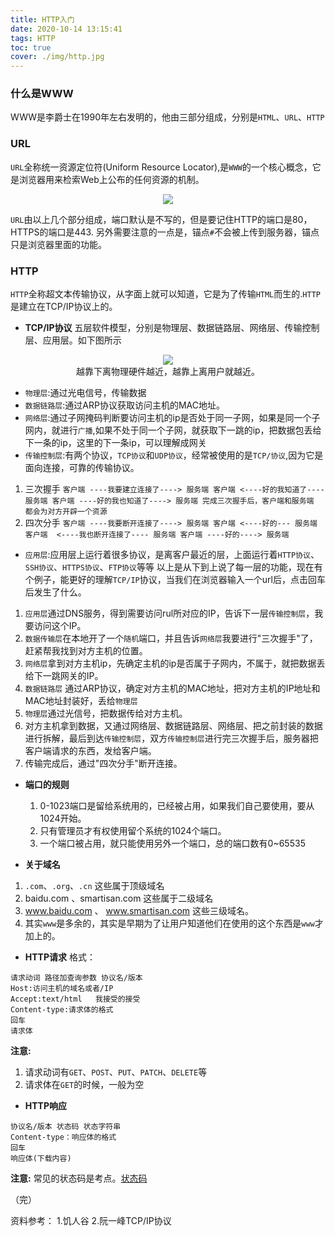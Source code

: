```yaml
---
title: HTTP入门
date: 2020-10-14 13:15:41
tags: HTTP
toc: true
cover: ./img/http.jpg
---
```


### __什么是WWW__
WWW是李爵士在1990年左右发明的，他由三部分组成，分别是`HTML`、`URL`、`HTTP`
### __URL__
`URL`全称统一资源定位符(Uniform Resource Locator),是`WWW`的一个核心概念，它是浏览器用来检索Web上公布的任何资源的机制。
<!--more-->
<div align="center"><img src="./img/url.jpg"></div>

`URL`由以上几个部分组成，端口默认是不写的，但是要记住HTTP的端口是80，HTTPS的端口是443.
另外需要注意的一点是，锚点`#`不会被上传到服务器，锚点只是浏览器里面的功能。

### __HTTP__
`HTTP`全称超文本传输协议，从字面上就可以知道，它是为了传输`HTML`而生的.`HTTP`是建立在TCP/IP协议上的。
* __TCP/IP协议__
	五层软件模型，分别是物理层、数据链路层、网络层、传输控制层、应用层。如下图所示

<div align="center"><img src="./img/tcpip.png"></div>

 <div align="center" class="ff3333"> 越靠下离物理硬件越近，越靠上离用户就越近。</div>

 * `物理层`:通过光电信号，传输数据
 * `数据链路层`:通过ARP协议获取访问主机的MAC地址。
 *	`网络层`:通过子网掩码判断要访问主机的ip是否处于同一子网，如果是同一个子网内，就进行`广播`,如果不处于同一个子网，就获取下一跳的ip，把数据包丢给下一条的ip，这里的下一条ip，可以理解成网关
 * `传输控制层`:有两个协议，`TCP协议`和`UDP协议`，经常被使用的是`TCP/协议`,因为它是面向连接，可靠的传输协议。
  1. 三次握手
		 ```
			客户端 ----我要建立连接了----> 服务端
			客户端 <----好的我知道了---- 服务端
			客户端 ----好的我也知道了----> 服务端
			完成三次握手后，客户端和服务端 都会为对方开辟一个资源
		 ```
  2. 四次分手
		 ```
		 客户端 ----我要断开连接了----> 服务端
		 客户端 <----好的--- 服务端
		 客户端  <----我也断开连接了---- 服务端
		 客户端 ----好的----> 服务端
		 ```
 * `应用层`:应用层上运行着很多协议，是离客户最近的层，上面运行着`HTTP协议`、`SSH协议`、`HTTPS协议`、`FTP协议`等等
 	以上是从下到上说了每一层的功能，现在有个例子，能更好的理解`TCP/IP`协议，当我们在浏览器输入一个url后，点击回车后发生了什么。
 1.  `应用层`通过DNS服务，得到需要访问rul所对应的IP，告诉下一层`传输控制层`，我要访问这个IP。
 2. `数据传输层`在本地开了一个`随机`端口，并且告诉`网络层`我要进行"三次握手"了，赶紧帮我找到对方主机的位置。
 3. `网络层`拿到对方主机ip，先确定主机的ip是否属于子网内，不属于，就把数据丢给下一跳网关的IP。
 4. `数据链路层` 通过ARP协议，确定对方主机的MAC地址，把对方主机的IP地址和MAC地址封装好，丢给`物理层`
 5. `物理层`通过光信号，把数据传给对方主机。
 6. 对方主机拿到数据，又通过网络层、数据链路层、网络层、把之前封装的数据进行拆解，最后到达`传输控制层`，双方`传输控制层`进行完三次握手后，服务器把客户端请求的东西，发给客户端。
 7. 传输完成后，通过"四次分手"断开连接。

* __端口的规则__
	1. 0-1023端口是留给系统用的，已经被占用，如果我们自己要使用，要从1024开始。
	2. 只有管理员才有权使用留个系统的1024个端口。
	3. 一个端口被占用，就只能使用另外一个端口，总的端口数有0~65535

* __关于域名__
 1. `.com`、`.org`、`.cn` 这些属于顶级域名
 2. baidu.com 、smartisan.com 这些属于二级域名
 3. www.baidu.com 、 www.smartisan.com 这些三级域名。
 4. 其实`www`是多余的，其实是早期为了让用户知道他们在使用的这个东西是`www`才加上的。


* __HTTP请求__
格式：
```
请求动词 路径加查询参数 协议名/版本
Host:访问主机的域名或者/IP 
Accept:text/html   我接受的接受
Content-type:请求体的格式
回车
请求体
```
__注意:__
 1. 请求动词有`GET`、`POST`、`PUT`、`PATCH`、`DELETE`等
 2. 请求体在`GET`的时候，一般为空


* __HTTP响应__
```
协议名/版本 状态码 状态字符串
Content-type：响应体的格式
回车
响应体(下载内容)
```
__注意:__ 常见的状态码是考点。[状态码](https://zhuanlan.zhihu.com/p/121168258)

（完）

资料参考：
1.饥人谷
2.阮一峰TCP/IP协议
